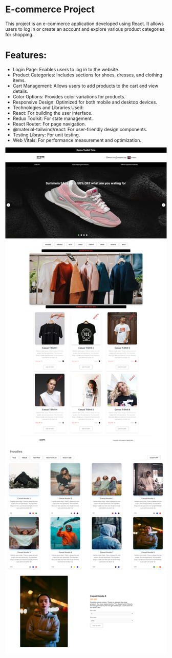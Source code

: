 # E-commerce Project

This project is an e-commerce application developed using React. It allows users to log in or create an account and explore various product categories for shopping.

# Features:

- Login Page: Enables users to log in to the website.
- Product Categories: Includes sections for shoes, dresses, and clothing items.
- Cart Management: Allows users to add products to the cart and view details.
- Color Options: Provides color variations for products.
- Responsive Design: Optimized for both mobile and desktop devices.
- Technologies and Libraries Used:
- React: For building the user interface.
- Redux Toolkit: For state management.
- React Router: For page navigation.
- @material-tailwind/react: For user-friendly design components.
- Testing Library: For unit testing.
- Web Vitals: For performance measurement and optimization.

![image](src/assets/images/frontPage.png)
![image](src/assets/images/filterSections.png)
![image](src/assets/images/singleProductPage.png)
